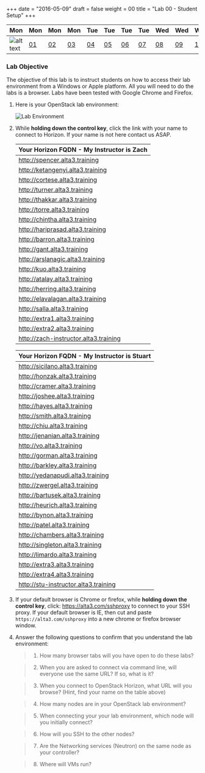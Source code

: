 +++
date = "2016-05-09"
draft = false
weight = 00
title = "Lab 00 - Student Setup"
+++


|Mon|Mon|Mon|Mon|Tue|Tue|Tue|Tue|Wed|Wed|Wed|Thur|Thur|Thur|Thur|
|---|---|---|---|---|---|---|---|---|---|---|---|---|---|---|
|![alt text](https://i.imgur.com/nPM3gyv.png "You are here")|[01](https://alta3.com/labs/openstack/01/)|[02](https://alta3.com/labs/openstack/02/)|[03](https://alta3.com/labs/openstack/03/)|[04](https://alta3.com/labs/openstack/04/)|[05](https://alta3.com/labs/openstack/05/)|[06](https://alta3.com/labs/openstack/06/)|[07](https://alta3.com/labs/openstack/07/)|[08](https://alta3.com/labs/openstack/08/)|[09](https://alta3.com/labs/openstack/09/)|[10](https://alta3.com/labs/openstack/10/)|[11](https://alta3.com/labs/openstack/11/)|[12](https://alta3.com/labs/openstack/12/)|[13](https://alta3.com/labs/openstack/13/)|[14](https://alta3.com/labs/openstack/14/)|


### Lab Objective


The objective of this lab is to instruct students on how to access their lab environment from a Windows or Apple platform. All you will need to do the labs is a browser. Labs have been tested with Google Chrome and Firefox. 

1. Here is your OpenStack lab environment: 

	![Lab Environment](https://i.imgur.com/diOquaU.png)

2. While **holding down the control key**, click the link with your name to connect to Horizon. If your name is not here contact us ASAP. 

    | Your Horizon FQDN - My Instructor is Zach
    | ---
    |http://spencer.alta3.training
    |http://ketangenyi.alta3.training
    |http://cortese.alta3.training
    |http://turner.alta3.training
    |http://thakkar.alta3.training
    |http://torre.alta3.training
    |http://chintha.alta3.training
    |http://hariprasad.alta3.training
    |http://barron.alta3.training
    |http://gant.alta3.training
    |http://arslanagic.alta3.training
    |http://kuo.alta3.training
    |http://atalay.alta3.training
    |http://herring.alta3.training
    |http://elavalagan.alta3.training
    |http://salla.alta3.training
    |http://extra1.alta3.training
    |http://extra2.alta3.training
    |http://zach-instructor.alta3.training


    | Your Horizon FQDN - My Instructor is Stuart
    | ---
    |http://sicilano.alta3.training
    |http://honzak.alta3.training
    |http://cramer.alta3.training
    |http://joshee.alta3.training
    |http://hayes.alta3.training
    |http://smith.alta3.training
    |http://chiu.alta3.training
    |http://jenanian.alta3.training
    |http://vo.alta3.training
    |http://gorman.alta3.training
    |http://barkley.alta3.training
    |http://yedanapudi.alta3.training
    |http://zwergel.alta3.training
    |http://bartusek.alta3.training
    |http://heurich.alta3.training
    |http://bynon.alta3.training
    |http://patel.alta3.training
    |http://chambers.alta3.training
    |http://singleton.alta3.training
    |http://limardo.alta3.training
    |http://extra3.alta3.training
    |http://extra4.alta3.training
    |http://stu-instructor.alta3.training


3. If your default browser is Chrome or firefox, while **holding down the control key**, click: https://alta3.com/sshproxy to connect to your SSH proxy. If your default browser is IE, then cut and paste `https://alta3.com/sshproxy` into a new chrome or firefox browser window.
 
4. Answer the following questions to confirm that you understand the lab environment:

	>   1. How many browser tabs will you have open to do these labs?
	
	>   2. When you are asked to connect via command line, will everyone use the same URL?  If so, what is it?
	
	>   3. When you connect to OpenStack Horizon, what URL will you browse? (Hint, find your name on the table above)
	
	>   4. How many nodes are in your OpenStack lab environment?
	
	>   5. When connecting your your lab environment, which node will you initially connect?
	
	>   6. How will you SSH to the other nodes?

	>   7. Are the Networking services (Neutron) on the same node as your controller?

	>   8. Where will VMs run?
	
